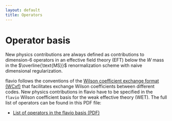 ```yaml
---
layout: default
title: Operators
---
```


# Operator basis

New physics contributions are always defined as contributions to dimension-6
operators in an effective field theory (EFT) below the $W$ mass in the
$\overline{\text{MS}}$ renormalization scheme with naive dimensional regularization.

flavio follows the conventions of the [Wilson coefficient exchange format (WCxf)](https://wcxf.github.io) that facilitates exchange Wilson coefficients between different codes. New physics contributions in flavio have to be specified in the `flavio` Wilson coefficient basis for the weak effective theory (WET). The full list of operators can be found in this PDF file:

- [List of operators in the flavio basis (PDF)](https://wcxf.github.io/assets/pdf/WET.flavio.pdf)
